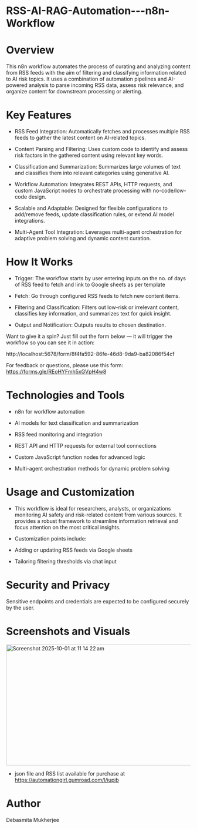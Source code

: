# RSS-AI-RAG-Automation---n8n-Workflow

# Overview
This n8n workflow automates the process of curating and analyzing content from RSS feeds with the aim of filtering and classifying information related to AI risk topics. It uses a combination of automation pipelines and AI-powered analysis to parse incoming RSS data, assess risk relevance, and organize content for downstream processing or alerting.

# Key Features
* RSS Feed Integration: Automatically fetches and processes multiple RSS feeds to gather the latest content on AI-related topics.

* Content Parsing and Filtering: Uses custom code to identify and assess risk factors in the gathered content using relevant key words.

* Classification and Summarization: Summarizes large volumes of text and classifies them into relevant categories using generative AI.

* Workflow Automation: Integrates REST APIs, HTTP requests, and custom JavaScript nodes to orchestrate processing with no-code/low-code design.

* Scalable and Adaptable: Designed for flexible configurations to add/remove feeds, update classification rules, or extend AI model integrations.

* Multi-Agent Tool Integration: Leverages multi-agent orchestration for adaptive problem solving and dynamic content curation.

# How It Works
* Trigger: The workflow starts by user entering inputs on the no. of days of RSS feed to fetch and link to Google sheets as per template

* Fetch: Go through configured RSS feeds to fetch new content items.

* Filtering and Classification: Filters out low-risk or irrelevant content, classifies key information, and summarizes text for quick insight.

* Output and Notification: Outputs results to chosen destination.

Want to give it a spin? Just fill out the form below — it will trigger the workflow so you can see it in action:

http://localhost:5678/form/8f4fa592-86fe-46d8-9da9-ba82086f54cf

For feedback or questions, please use this form: https://forms.gle/REoHYFmh5xGVpH4w8

# Technologies and Tools
* n8n for workflow automation

* AI models for text classification and summarization

* RSS feed monitoring and integration

* REST API and HTTP requests for external tool connections

* Custom JavaScript function nodes for advanced logic

* Multi-agent orchestration methods for dynamic problem solving

# Usage and Customization
* This workflow is ideal for researchers, analysts, or organizations monitoring AI safety and risk-related content from various sources. It provides a robust framework to streamline information retrieval and focus attention on the most critical insights.

* Customization points include:

- Adding or updating RSS feeds via Google sheets

- Tailoring filtering thresholds via chat input

# Security and Privacy
Sensitive endpoints and credentials are expected to be configured securely by the user.

# Screenshots and Visuals
<img width="826" height="329" alt="Screenshot 2025-10-01 at 11 14 22 am" src="https://github.com/user-attachments/assets/07829a97-4e91-4b1b-aa15-581ebd93ee9f" />

* json file and RSS list available for purchase at https://automationgirl.gumroad.com/l/iupjb

# Author
Debasmita Mukherjee
